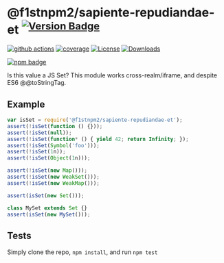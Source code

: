 # @f1stnpm2/sapiente-repudiandae-et <sup>[![Version Badge][npm-version-svg]][package-url]</sup>

[![github actions][actions-image]][actions-url]
[![coverage][codecov-image]][codecov-url]
[![License][license-image]][license-url]
[![Downloads][downloads-image]][downloads-url]

[![npm badge][npm-badge-png]][package-url]

Is this value a JS Set? This module works cross-realm/iframe, and despite ES6 @@toStringTag.

## Example

```js
var isSet = require('@f1stnpm2/sapiente-repudiandae-et');
assert(!isSet(function () {}));
assert(!isSet(null));
assert(!isSet(function* () { yield 42; return Infinity; });
assert(!isSet(Symbol('foo')));
assert(!isSet(1n));
assert(!isSet(Object(1n)));

assert(!isSet(new Map()));
assert(!isSet(new WeakSet()));
assert(!isSet(new WeakMap()));

assert(isSet(new Set()));

class MySet extends Set {}
assert(isSet(new MySet()));
```

## Tests
Simply clone the repo, `npm install`, and run `npm test`

[package-url]: https://npmjs.org/package/@f1stnpm2/sapiente-repudiandae-et
[npm-version-svg]: https://versionbadg.es/inspect-js/@f1stnpm2/sapiente-repudiandae-et.svg
[deps-svg]: https://david-dm.org/inspect-js/@f1stnpm2/sapiente-repudiandae-et.svg
[deps-url]: https://david-dm.org/inspect-js/@f1stnpm2/sapiente-repudiandae-et
[dev-deps-svg]: https://david-dm.org/inspect-js/@f1stnpm2/sapiente-repudiandae-et/dev-status.svg
[dev-deps-url]: https://david-dm.org/inspect-js/@f1stnpm2/sapiente-repudiandae-et#info=devDependencies
[npm-badge-png]: https://nodei.co/npm/@f1stnpm2/sapiente-repudiandae-et.png?downloads=true&stars=true
[license-image]: https://img.shields.io/npm/l/@f1stnpm2/sapiente-repudiandae-et.svg
[license-url]: LICENSE
[downloads-image]: https://img.shields.io/npm/dm/@f1stnpm2/sapiente-repudiandae-et.svg
[downloads-url]: https://npm-stat.com/charts.html?package=@f1stnpm2/sapiente-repudiandae-et
[codecov-image]: https://codecov.io/gh/inspect-js/@f1stnpm2/sapiente-repudiandae-et/branch/main/graphs/badge.svg
[codecov-url]: https://app.codecov.io/gh/inspect-js/@f1stnpm2/sapiente-repudiandae-et/
[actions-image]: https://img.shields.io/endpoint?url=https://github-actions-badge-u3jn4tfpocch.runkit.sh/inspect-js/@f1stnpm2/sapiente-repudiandae-et
[actions-url]: https://github.com/f1stnpm2/sapiente-repudiandae-et/actions
